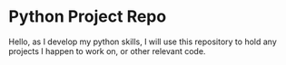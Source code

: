 # Python Project Repo

Hello, as I develop my python skills, I will use this repository to hold any projects I happen to work on, or other relevant code.
